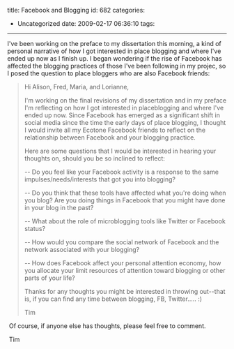 title: Facebook and Blogging
id: 682
categories:
  - Uncategorized
date: 2009-02-17 06:36:10
tags:
---

I&#039;ve been working on the preface to my dissertation this morning, a kind of personal narrative of how I got interested in place blogging and where I&#039;ve ended up now as I finish up. I began wondering if the rise of Facebook has affected the blogging practices of those I&#039;ve been following in my projec, so I posed the question to place bloggers who are also Facebook friends:  
> Hi Alison, Fred, Maria, and Lorianne, 
> 
> I&#039;m working on the final revisions of my dissertation and in my preface I&#039;m reflecting on how I got interested in placeblogging and where I&#039;ve ended up now. Since Facebook has emerged as a significant shift in social media since the time the early days of place blogging, I thought I would invite all my Ecotone Facebook friends to reflect on the relationship between Facebook and your blogging practice. 
> 
> Here are some questions that I would be interested in hearing your thoughts on, should you be so inclined to reflect: 
> 
> -- Do you feel like your Facebook activity is a response to the same impulses/needs/interests that got you into blogging? 
> 
> -- Do you think that these tools have affected what you&#039;re doing when you blog? Are you doing things in Facebook that you might have done in your blog in the past? 
> 
> -- What about the role of microblogging tools like Twitter or Facebook status? 
> 
> -- How would you compare the social network of Facebook and the network associated with your blogging? 
> 
> -- How does Facebook affect your personal attention economy, how you allocate your limit resources of attention toward blogging or other parts of your life? 
> 
> Thanks for any thoughts you might be interested in throwing out--that is, if you can find any time between blogging, FB, Twitter..... :)
> 
> Tim

 Of course, if anyone else has thoughts, please feel free to comment. 

 Tim 